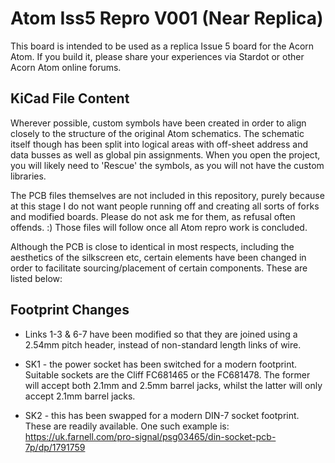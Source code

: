 # Atom Iss5 Repro V001 (Near Replica)
 This board is intended to be used as a replica Issue 5 board for the Acorn Atom. If you build it, please share your experiences via Stardot or other Acorn Atom online forums.

 ## KiCad File Content
 
 Wherever possible, custom symbols have been created in order to align closely to the structure of the original Atom schematics. The schematic itself though has been split into logical areas with off-sheet address and data busses as well as global pin assignments. When you open the project, you will likely need to 'Rescue' the symbols, as you will not have the custom libraries.
 
 The PCB files themselves are not included in this repository, purely because at this stage I do not want people running off and creating all sorts of forks and modified boards. Please do not ask me for them, as refusal often offends. :) Those files will follow once all Atom repro work is concluded.
 
 Although the PCB is close to identical in most respects, including the aesthetics of the silkscreen etc, certain elements have been changed in order to facilitate sourcing/placement of certain components. These are listed below:
 
 ## Footprint Changes
   - Links 1-3 & 6-7 have been modified so that they are joined using a 2.54mm pitch header, instead of non-standard length links of wire.
   
   - SK1 - the power socket has been switched for a modern footprint. Suitable sockets are the Cliff FC681465 or the FC681478. The former will accept both 2.1mm and 2.5mm barrel jacks, whilst the latter will only accept 2.1mm barrel jacks.
   
   - SK2 - this has been swapped for a modern DIN-7 socket footprint. These are readily available. One such example is: https://uk.farnell.com/pro-signal/psg03465/din-socket-pcb-7p/dp/1791759
